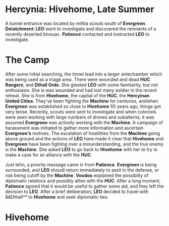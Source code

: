 # Hercynia: Hivehome, Late Summer
A tunnel entrance was located by militia scouts south of **Evergreen**. **Detatchment: LEO** went to investigate and discovered the remnants of a recently deserted bivouac. **Patience** contacted and instructed **LEO** to investigate. 

# The Camp

After some initial searching, the tinnel lead into a larger antechamber which was being used as a triage area. There were wounded and dead **HUC Rangers**, and **Dthall Ordo**. She gteeted **LEO** with some familiarity, but not enthusiasm. She is was wounded and had lost many soldier in the recent retreat. She is from **Hivehome**, the capital of the **HUC**, the **Hercyinan United Cities**. They've been fighting the **Machine** for centuries, andwhen **Evergreen** was established so close to **Hivehome** 50 years ago, things got very tense. Recently, scouts were sent to investigate and when colonists were seen working with large numbers of drones and subalterns, it was assumed **Evergreen** was actively working with the **Machine**. A campaign of harassment was initiated to gather more information and ascertain **Evergreen's** motives. The escalation of hostilities from the **Machine** going above ground and the actions of **LEO** have made it clear that **Hivehome** and **Evergreen** have been fighting over a minunderstanding, and the true enemy is the **Machine**. She asked **LEO** to go back to **Hivehome** with her to try to make a case for an alliance with the **HUC**.

Just tehn, a priority message came in from **Patience**. **Evergreen** is being surrounded, and **LEO** shoudl return immediately to assit in the defense, or risk being cutoff by the **Machine**. **Voodoo** explained the possiblity of diplomatic relations and possibly allies with the **HUC**. After a long moment, **Patience** agreed that it would be useful to gather some aid, and they left the decision to **LEO**. After a brief deliberation, **LEO** decided to travel with &&Dthall** to **Hivehome** and seek diplomatic ties.

# Hivehome

